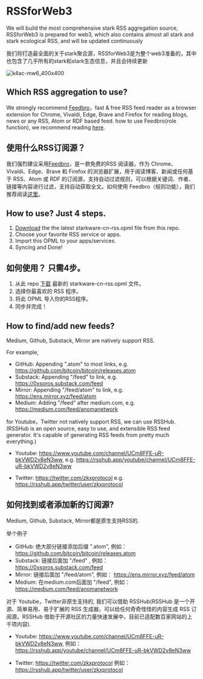 # RSSforWeb3
We will build the most comprehensive stark RSS aggregation source, RSSforWeb3 is prepared for web3, which also contains almost all stark and stark ecological RSS, and will be updated continuously

我们将打造最全面的关于stark聚合源，RSSforWeb3是为整个web3准备的，其中也包含了几乎所有的stark和stark生态信息，并且会持续更新

![k4ac-mw6_400x400](https://user-images.githubusercontent.com/18651846/194753116-7600cfc4-82d7-4738-8dc1-fd0f9d442a52.jpeg)


## Which RSS aggregation to use?
We strongly recommend [Feedbro](https://nodetics.com/feedbro/)，fast & free RSS feed reader as a browser extension for Chrome, Vivaldi, Edge, Brave and Firefox for reading blogs, news or any RSS, Atom or RDF based feed. how to use Feedbro(role function), we recommend reading [here](HowToUseRule.md).

## 使用什么RSS订阅源？
我们强烈建议采用[Feedbro](https://nodetics.com/feedbro/)，是一款免费的RSS 阅读器，作为 Chrome、Vivaldi、Edge、Brave 和 Firefox 的浏览器扩展，用于阅读博客、新闻或任何基于 RSS、Atom 或 RDF 的订阅源，支持自动过滤规则，可以根据关键词、作者、链接等内容进行过滤，支持自动获取全文。如何使用 Feedbro（规则功能），我们推荐阅读[这里](HowToUseRule.md)。

## How to use? Just 4 steps.
1. [Download](https://github.com/StarkWareCN/RSSforWeb3/releases/latest/download/starkware-cn-rss.opml)  the the latest starkware-cn-rss.opml file from this repo.
2. Choose your favorite RSS service or apps. 
3. Import this OPML to your apps/services.
4. Syncing and Done!

## 如何使用？ 只需4步。
1. 从此 repo [下载](https://github.com/StarkWareCN/RSSforWeb3/releases/latest/download/starkware-cn-rss.opml) 最新的 starkware-cn-rss.opml 文件。
2. 选择你最喜欢的 RSS 程序。
3. 将此 OPML 导入你的RSS程序。
4. 同步并完成！


## How to find/add new feeds?
Medium, Github, Substack, Mirror are natively support RSS.

For example,

- GitHub: Appending ".atom" to most links, e.g. https://github.com/bitcoin/bitcoin/releases.atom
- Substack: Appending "/feed" to link, e.g. https://0xsoros.substack.com/feed
- Mirror: Appending "/feed/atom" to link, e.g. https://ens.mirror.xyz/feed/atom
- Medium: Adding "/feed" after medium.com, e.g. https://medium.com/feed/anomanetwork

for Youtube，Twitter not natively support RSS, we can use RSSHub. (RSSHub is an open source, easy to use, and extensible RSS feed generator. It's capable of generating RSS feeds from pretty much everything.)
- Youtube: https://www.youtube.com/channel/UCm8FFE-uR-bkVWD2v8eN3ww, 
e.g. https://rsshub.app/youtube/channel/UCm8FFE-uR-bkVWD2v8eN3ww

- Twitter: https://twitter.com/zkxprotocol
e.g. https://rsshub.app/twitter/user/zkxprotocol



## 如何找到或者添加新的订阅源?
Medium, Github, Substack, Mirror都是原生支持RSS的.

举个例子

- GitHub: 绝大部分链接添加后缀 ".atom", 例如： https://github.com/bitcoin/bitcoin/releases.atom
- Substack: 链接后面加 "/feed" , 例如： https://0xsoros.substack.com/feed
- Mirror: 链接后面加 "/feed/atom", 例如： https://ens.mirror.xyz/feed/atom
- Medium: 在medium.com后面加 "/feed", 例如： https://medium.com/feed/anomanetwork

对于 Youtube，Twitter非原生支持的, 我们可以借助 RSSHub(RSSHub 是一个开源、简单易用、易于扩展的 RSS 生成器，可以给任何奇奇怪怪的内容生成 RSS 订阅源。RSSHub 借助于开源社区的力量快速发展中，目前已适配数百家网站的上千项内容).
- Youtube: https://www.youtube.com/channel/UCm8FFE-uR-bkVWD2v8eN3ww, 
例如： https://rsshub.app/youtube/channel/UCm8FFE-uR-bkVWD2v8eN3ww

- Twitter: https://twitter.com/zkxprotocol
例如： https://rsshub.app/twitter/user/zkxprotocol




